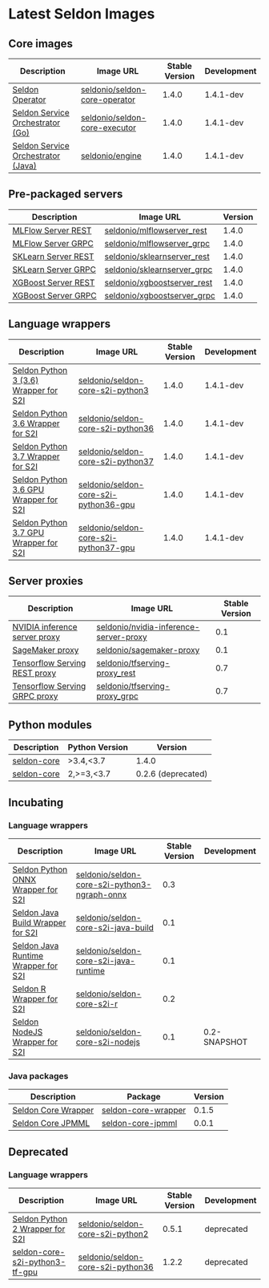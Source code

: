 # Latest Seldon Images


## Core images

| Description | Image URL | Stable Version | Development |
|-------------|-----------|----------------|-------------|
| [Seldon Operator](../workflow/install.md) | [seldonio/seldon-core-operator](https://hub.docker.com/r/seldonio/seldon-core-operator/tags/) | 1.4.0 | 1.4.1-dev |
| [Seldon Service Orchestrator (Go)](../graph/svcorch.md)| [seldonio/seldon-core-executor](https://hub.docker.com/r/seldonio/executor/tags/) | 1.4.0 | 1.4.1-dev |
| [Seldon Service Orchestrator (Java)](../graph/svcorch.html#using-the-java-engine) | [seldonio/engine](https://hub.docker.com/r/seldonio/engine/tags/) | 1.4.0 | 1.4.1-dev |

## Pre-packaged servers


| Description | Image URL | Version |
|-------------|-----------|---------|
| [MLFlow Server REST](../servers/mlflow.md) | [seldonio/mlflowserver_rest](https://hub.docker.com/r/seldonio/mlflowserver_rest/tags/) | 1.4.0 |
| [MLFlow Server GRPC](../servers/mlflow.md) | [seldonio/mlflowserver_grpc](https://hub.docker.com/r/seldonio/mlflowserver_grpc/tags/) | 1.4.0 |
| [SKLearn Server REST](../servers/sklearn.md) | [seldonio/sklearnserver_rest](https://hub.docker.com/r/seldonio/sklearnserver_rest/tags/) | 1.4.0 |
| [SKLearn Server GRPC](../servers/sklearn.md) | [seldonio/sklearnserver_grpc](https://hub.docker.com/r/seldonio/sklearnserver_grpc/tags/) | 1.4.0 |
| [XGBoost Server REST](../servers/xgboost.md) | [seldonio/xgboostserver_rest](https://hub.docker.com/r/seldonio/xgboostserver_rest/tags/) | 1.4.0 |
| [XGBoost Server GRPC](../servers/xgboost.md) | [seldonio/xgboostserver_grpc](https://hub.docker.com/r/seldonio/xgboostserver_grpc/tags/) | 1.4.0 |

## Language wrappers

| Description | Image URL | Stable Version | Development |
|-------------|-----------|----------------|-------------|
| [Seldon Python 3 (3.6) Wrapper for S2I](../python/python_wrapping_s2i.md) | [seldonio/seldon-core-s2i-python3](https://hub.docker.com/r/seldonio/seldon-core-s2i-python3/tags/) | 1.4.0 | 1.4.1-dev |
| [Seldon Python 3.6 Wrapper for S2I](../python/python_wrapping_s2i.md) | [seldonio/seldon-core-s2i-python36](https://hub.docker.com/r/seldonio/seldon-core-s2i-python36/tags/) | 1.4.0 | 1.4.1-dev |
| [Seldon Python 3.7 Wrapper for S2I](../python/python_wrapping_s2i.md) | [seldonio/seldon-core-s2i-python37](https://hub.docker.com/r/seldonio/seldon-core-s2i-python37/tags/) | 1.4.0 | 1.4.1-dev |
| [Seldon Python 3.6 GPU Wrapper for S2I](../python/python_wrapping_s2i.md) | [seldonio/seldon-core-s2i-python36-gpu](https://hub.docker.com/r/seldonio/seldon-core-s2i-python36-gpu/tags/) | 1.4.0 | 1.4.1-dev |
| [Seldon Python 3.7 GPU Wrapper for S2I](../python/python_wrapping_s2i.md) | [seldonio/seldon-core-s2i-python37-gpu](https://hub.docker.com/r/seldonio/seldon-core-s2i-python37-gpu/tags/) | 1.4.0 | 1.4.1-dev |

## Server proxies

| Description | Image URL | Stable Version |
|-------------|-----------|----------------|
| [NVIDIA inference server proxy](integration_nvidia_link.rst) | [seldonio/nvidia-inference-server-proxy](https://hub.docker.com/r/seldonio/nvidia-inference-server-proxy/tags/) | 0.1 |
| [SageMaker proxy](https://github.com/SeldonIO/seldon-core/tree/master/integrations/sagemaker) | [seldonio/sagemaker-proxy](https://hub.docker.com/r/seldonio/sagemaker-proxy/tags/) | 0.1 |
| [Tensorflow Serving REST proxy](../servers/tensorflow.md) | [seldonio/tfserving-proxy_rest](https://hub.docker.com/r/seldonio/tfserving-proxy_rest/tags/) | 0.7 |
| [Tensorflow Serving GRPC proxy](../servers/tensorflow.md) | [seldonio/tfserving-proxy_grpc](https://hub.docker.com/r/seldonio/tfserving-proxy_grpc/tags/) | 0.7 |


## Python modules

| Description | Python Version | Version |
|-------------|----------------|---------|
| [seldon-core](https://pypi.org/project/seldon-core/) | >3.4,<3.7 | 1.4.0 |
| [seldon-core](https://pypi.org/project/seldon-core/) | 2,>=3,<3.7 | 0.2.6 (deprecated) |


## Incubating

### Language wrappers

| Description | Image URL | Stable Version | Development |
|-------------|-----------|----------------|-------------|
| [Seldon Python ONNX Wrapper for S2I](../python/python_wrapping_s2i.md) | [seldonio/seldon-core-s2i-python3-ngraph-onnx](https://hub.docker.com/r/seldonio/seldon-core-s2i-python3-ngraph-onnx/tags/) | 0.3  |   |
| [Seldon Java Build Wrapper for S2I](../java/README.md) | [seldonio/seldon-core-s2i-java-build](https://hub.docker.com/r/seldonio/seldon-core-s2i-java-build/tags/) | 0.1 | |
| [Seldon Java Runtime Wrapper for S2I](../java/README.md) | [seldonio/seldon-core-s2i-java-runtime](https://hub.docker.com/r/seldonio/seldon-core-s2i-java-runtime/tags/) | 0.1 | |
| [Seldon R Wrapper for S2I](../R/README.md) | [seldonio/seldon-core-s2i-r](https://hub.docker.com/r/seldonio/seldon-core-s2i-r/tags/) | 0.2 | |
| [Seldon NodeJS Wrapper for S2I](../nodejs/README.md) | [seldonio/seldon-core-s2i-nodejs](https://hub.docker.com/r/seldonio/seldon-core-s2i-nodejs/tags/) | 0.1 | 0.2-SNAPSHOT |


### Java packages

| Description | Package | Version |
|-------------|---------|---------|
| [Seldon Core Wrapper](https://github.com/SeldonIO/seldon-java-wrapper) | [seldon-core-wrapper](https://mvnrepository.com/artifact/io.seldon.wrapper/seldon-core-wrapper) | 0.1.5 |
| [Seldon Core JPMML](https://github.com/SeldonIO/JPMML-utils) | [seldon-core-jpmml](https://mvnrepository.com/artifact/io.seldon.wrapper/seldon-core-jpmml) | 0.0.1 |



## Deprecated

### Language wrappers

| Description | Image URL | Stable Version | Development |
|-------------|-----------|----------------|-------------|
| [Seldon Python 2 Wrapper for S2I](../python/python_wrapping_s2i.md) | [seldonio/seldon-core-s2i-python2](https://hub.docker.com/r/seldonio/seldon-core-s2i-python2/tags/) | 0.5.1 | deprecated |
| [seldon-core-s2i-python3-tf-gpu](../python/python_wrapping_s2i.md) | [seldonio/seldon-core-s2i-python36](https://hub.docker.com/repository/docker/seldonio/seldon-core-s2i-python3-tf-gpu) | 1.2.2 | deprecated |
